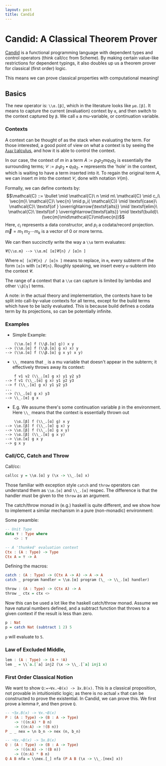 ```yaml
---
layout: post
title: Candid
---
```


# Candid: A Classical Theorem Prover
[Candid](https://github.com/david-davies/prover) is a functional programming language with dependent types and control operators (think call/cc from Scheme). By making certain value-like restrictions for dependent typings, it also doubles up us a theorem prover for classical (first order) logic. 

This means we can prove classical properties with computational meaning!

## Basics
The new operator is: ``\\α.[β]``, which in the literature looks like `μα.[β]`. It means to capture the current (evaluation) context by `α`, and then switch to the context captured by `β`. We call `α` a mu-variable, or continuation variable.

### Contexts
A context can be thought of as the stack when evaluating the term. For those interested, a good point of view on what a context is by seeing the [$λμ\tilde{μ}$ calculus](https://hal.inria.fr/file/index/docid/156377/filename/icfp-CuHer00-duality_errata.pdf), and how it is able to control the context.

In our case, the context of $m$ in a term $A:=p_1 p_2 m q_1 q_2$ is essentially the surrounding terms; $\mathcal{C}:=p_1 p_2 \bullet q_1 q_2$. $\bullet$ represents the 'hole' in the context, which is waiting to have a term inserted into it. To regain the original term $A$, we can insert $m$ into the context $\mathcal{C}$, done with notation $\mathcal{C}\{m\}$.

Formally, we can define contexts by:
$$\mathcal{C} ::= \bullet \mid \mathcal{C}\ n 
\mid m\ \mathcal{C} 
\mid c_i\ \vec{m}\ \mathcal{C}\ \vec{n}
\mid p_i( \mathcal{C})
\mid \textsf{case}\ \mathcal{C}\ \textsf{of } \overrightarrow{\textsf{alts}}
\mid \textsf{elim}\ \mathcal{C}\ \textsf{of } \overrightarrow{\textsf{alts}}
\mid \textsf{build}\ (\vec{m}\mid\mathcal{C}\mid\vec{n})$$
Here, $c_i$ represents a data constructor, and $p_i$ a codata/record projection. $\vec{m}=m_1\ m_2 \cdots m_k$ is a vector of 0 or more terms.

We can then succinctly write the way a `\\α` term evaluates:
```
𝓒{\\α.m} --> \\α.m[ [α]𝓒{n} / [α]n ]
```
Where `m[ [α]𝓒{n} / [α]n ]` means to replace, in `m`, every subterm of the form `[α]n` with `[α]𝓒{n}`. Roughly speaking, we insert every `α`-subterm into the context `𝓒`.

The range of a context that a `\\α` can capture is limited by lambdas and other `\\β[γ]` terms. 

A note: in the actual theory and implementation, the contexts have to be split into call-by-value contexts for all terms, except for the $\textsf{build}$ terms which have to be lazily evaluated. This is because $\textsf{build}$ defines a codata term by its projections, so can be potentially infinite.

### Examples
- Simple Example:
```
    (\\α.[α] f (\\β.[α] g)) x y
--> (\\α.[α] f (\\β.[α] g x) x) y
--> (\\α.[α] f (\\β.[α] g x y) x y)
```
- `\\_` means that `_` is a mu variable that doesn't appear in the subterm; it effectively throws away its context:
```
    f v1 v2 (\\_.[α] g x) y1 y2 y3
--> f v1 (\\_.[α] g x) y1 y2 y3
--> f (\\_.[α] g x) y1 y2 y3
...
--> (\\_.[α] g x) y3
--> \\_.[α] g x 
```




- E.g. We assume there's some continuation variable `β` in the environment. Here `\\_` means that the context is essentially thrown out
```
    \\α.[β] f (\\_.[α] g) x y
--> \\α.[β] f (\\_.[α] g x) y
--> \\α.[β] f (\\_.[α] g x y)
--> \\α.[β] (\\_.[α] g x y)
--> \\α.[α] g x y
--> g x y
```

### Call/CC, Catch and Throw

Call/cc:
```haskell
callcc y = \\α.[α] y (\x -> \\_.[α] x)
```

Those familiar with exception style `catch` and `throw` operators can understand them as `\\α.[α]` and `\\_.[α]` respec. The difference is that the handler must be given to the `throw` as an argument.

The catch/throw monad in (e.g.) haskell is quite different, and we show how to implement a similar mechanism in a pure (non-monadic) environment:

Some preamble:
```haskell
-- Unit Type
data ⊤ : Type where
    <> : ⊤

-- A 'thunked' evaluation context
Ctx : (A : Type) -> Type
Ctx A = ⊤ -> A
```

Defining the macros:

```haskell
catch : (A : Type) -> (Ctx A -> A) -> A -> A
catch _ program handler = \\α.[α] program (\_ -> \\_.[α] handler)

throw : (A : Type) -> (Ctx A) -> A
throw _ ctx = ctx <>
```

Now this can be used a lot like the haskell catch/throw monad. Assume we have natural numbers defined, and a subtract function that throws to a given context if the result is less than zero.

```haskell
p : Nat
p = catch Nat (subtract 1 2) 5
```
`p` will evaluate to `5`.

### Law of Excluded Middle, 
```haskell
lem : (A : Type) -> (A + !A)
lem _ = \\`a.[`a] inj2 (\x -> \\_.[`a] inj1 x)
```

### First Order Classical Notion

We want to show `Q:=¬∀x.¬B(x) -> ∃x.B(x)`. This is a classical proposition, not provable in intuitionistic logic; as there is no actual `x` that can be constructed to prove the existential. In Candid, we can prove this. We first prove a lemma `P`, and then prove `Q`.
```haskell
-- ¬∃x.B(x) -> ∀x.¬B(x)
P : (A : Type) -> (B : A -> Type) 
    -> !((n:A) * B n) 
    -> ((n:A) -> !(B n))
P _ _ nex = \n b_n -> nex (n, b_n)

-- ¬∀x.¬B(x) -> ∃x.B(x)
Q : (A : Type) -> (B : A -> Type) 
    -> !((n:A) -> !(B n)) 
    -> ((n:A) * B n)
Q A B nfa = \\nex.[_] nfa (P A B (\x -> \\_.[nex] x))
```



